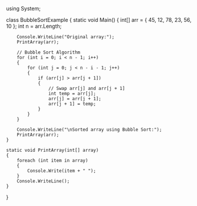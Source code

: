 using System;

class BubbleSortExample
{
    static void Main()
    {
        int[] arr = { 45, 12, 78, 23, 56, 10 };
        int n = arr.Length;

        Console.WriteLine("Original array:");
        PrintArray(arr);

        // Bubble Sort Algorithm
        for (int i = 0; i < n - 1; i++)
        {
            for (int j = 0; j < n - i - 1; j++)
            {
                if (arr[j] > arr[j + 1])
                {
                    // Swap arr[j] and arr[j + 1]
                    int temp = arr[j];
                    arr[j] = arr[j + 1];
                    arr[j + 1] = temp;
                }
            }
        }

        Console.WriteLine("\nSorted array using Bubble Sort:");
        PrintArray(arr);
    }

    static void PrintArray(int[] array)
    {
        foreach (int item in array)
        {
            Console.Write(item + " ");
        }
        Console.WriteLine();
    }
}
